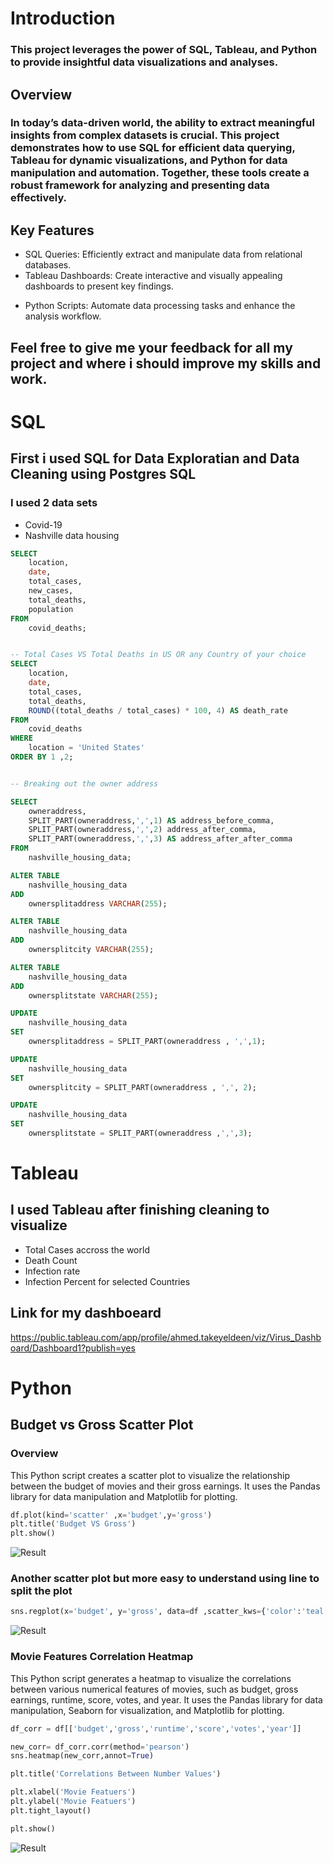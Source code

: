 # Introduction

### This project leverages the power of SQL, Tableau, and Python to provide insightful data visualizations and analyses.

## Overview

### In today’s data-driven world, the ability to extract meaningful insights from complex datasets is crucial. This project demonstrates how to use SQL for efficient data querying, Tableau for dynamic visualizations, and Python for data manipulation and automation. Together, these tools create a robust framework for analyzing and presenting data effectively.

## Key Features

- SQL Queries: Efficiently extract and manipulate data from relational databases.
- Tableau Dashboards: Create interactive and visually appealing dashboards to present key findings.
* Python Scripts: Automate data processing tasks and enhance the analysis workflow.

## Feel free to give me your feedback for all my project and where i should improve my skills and work.


# SQL 

## First i used SQL for Data Exploratian and Data Cleaning using Postgres SQL

### I used 2 data sets
- Covid-19
- Nashville data housing

``` sql
SELECT 
    location,
    date,
    total_cases,
    new_cases,
    total_deaths,
    population
FROM
    covid_deaths;


-- Total Cases VS Total Deaths in US OR any Country of your choice
SELECT 
    location,
    date,
    total_cases,
    total_deaths,
    ROUND((total_deaths / total_cases) * 100, 4) AS death_rate 
FROM
    covid_deaths
WHERE
    location = 'United States'
ORDER BY 1 ,2;

```


``` sql

-- Breaking out the owner address

SELECT 
    owneraddress,
    SPLIT_PART(owneraddress,',',1) AS address_before_comma,
    SPLIT_PART(owneraddress,',',2) address_after_comma,
    SPLIT_PART(owneraddress,',',3) AS address_after_after_comma
FROM 
    nashville_housing_data;

ALTER TABLE 
    nashville_housing_data
ADD 
    ownersplitaddress VARCHAR(255);

ALTER TABLE
    nashville_housing_data
ADD
    ownersplitcity VARCHAR(255);

ALTER TABLE
    nashville_housing_data
ADD
    ownersplitstate VARCHAR(255);

UPDATE 
    nashville_housing_data
SET 
    ownersplitaddress = SPLIT_PART(owneraddress , ',',1);

UPDATE
    nashville_housing_data
SET
    ownersplitcity = SPLIT_PART(owneraddress , ',', 2);

UPDATE 
    nashville_housing_data
SET
    ownersplitstate = SPLIT_PART(owneraddress ,',',3);

```


# Tableau

## I used Tableau after finishing cleaning to visualize
- Total Cases accross the world
- Death Count
- Infection rate
- Infection Percent for selected Countries

## Link for my dashboeard 
https://public.tableau.com/app/profile/ahmed.takeyeldeen/viz/Virus_Dashboard/Dashboard1?publish=yes


# Python

## Budget vs Gross Scatter Plot

### Overview
This Python script creates a scatter plot to visualize the relationship between the budget of movies and their gross earnings. It uses the Pandas library for data manipulation and Matplotlib for plotting.

``` python
df.plot(kind='scatter' ,x='budget',y='gross')
plt.title('Budget VS Gross')
plt.show()
```

![Result](Python/images/output1.png)

### Another scatter plot but more easy to understand using line to split the plot

``` python
sns.regplot(x='budget', y='gross', data=df ,scatter_kws={'color':'teal'},line_kws={'color':'red'})

```

![Result](Python/images/output2.png)

### Movie Features Correlation Heatmap
This Python script generates a heatmap to visualize the correlations between various numerical features of movies, such as budget, gross earnings, runtime, score, votes, and year. It uses the Pandas library for data manipulation, Seaborn for visualization, and Matplotlib for plotting.

``` python
df_corr = df[['budget','gross','runtime','score','votes','year']]

new_corr= df_corr.corr(method='pearson')
sns.heatmap(new_corr,annot=True)

plt.title('Correlations Between Number Values')

plt.xlabel('Movie Featuers')
plt.ylabel('Movie Featuers')
plt.tight_layout()

plt.show()
```

![Result](Python/images/output3.png)